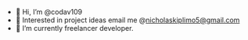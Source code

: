 - 👋 Hi, I’m @codav109
- 👀 Interested in project ideas email me @nicholaskiplimo5@gmail.com
- 🌱 I’m currently freelancer developer.
